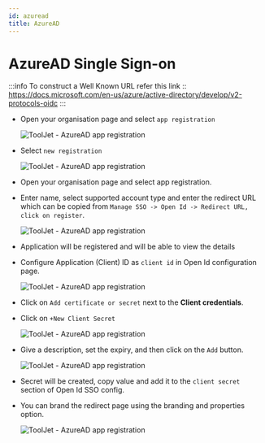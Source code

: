 ```yaml
---
id: azuread
title: AzureAD
---
```


# AzureAD Single Sign-on

:::info
To construct a Well Known URL refer this link :: https://docs.microsoft.com/en-us/azure/active-directory/develop/v2-protocols-oidc
:::

- Open your organisation page and select `app registration`
    <div style={{textAlign: 'center'}}>

    ![ToolJet - AzureAD app registration](/img/sso/azuread/azure-app-reg.png)

    </div>

- Select `new registration`
    <div style={{textAlign: 'center'}}>

    ![ToolJet - AzureAD app registration](/img/sso/azuread/select-new-reg-azure.png)

    </div>

- Open your organisation page and select app registration.

- Enter name, select supported account type and enter the redirect URL which can be copied from `Manage SSO -> Open Id -> Redirect URL, click on register`.
    <div style={{textAlign: 'center'}}>

    ![ToolJet - AzureAD app registration](/img/sso/azuread/azure-3.png)

    </div>

- Application will be registered and will be able to view the details

- Configure Application (Client) ID as `client id` in Open Id configuration page.
    <div style={{textAlign: 'center'}}>

    ![ToolJet - AzureAD app registration](/img/sso/azuread/azure-4-cred.png)

    </div>

- Click on `Add certificate or secret` next to the **Client credentials**.

- Click on `+New Client Secret`
    <div style={{textAlign: 'center'}}>

    ![ToolJet - AzureAD app registration](/img/sso/azuread/azure8.png)

    </div>

- Give a description, set the expiry, and then click on the `Add` button.
    <div style={{textAlign: 'center'}}>

    ![ToolJet - AzureAD app registration](/img/sso/azuread/azure7.png)

    </div>

- Secret will be created, copy value and add it to the `client secret` section of Open Id SSO config.

- You can brand the redirect page using the branding and properties option.
    <div style={{textAlign: 'center'}}>

    ![ToolJet - AzureAD app registration](/img/sso/azuread/azure9.png)

    </div>
